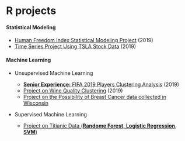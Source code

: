 # R projects
#### Statistical Modeling
  - [Human Freedom Index Statistical Modeling Project](https://github.com/YutaUtah/R-project/tree/master/school%20project/HFI%20Analysis) (2019)
  - [Time Series Project Using TSLA Stock Data](https://github.com/YutaUtah/R-project/tree/master/time%20series) (2019)

#### Machine Learning
  - Unsupervised Machine Learning
    - [**Senior Experience:** FIFA 2019 Players Clustering Analysis](https://github.com/YutaUtah/R-project/blob/master/school%20project/fifa2.Rmd) (2019)
    - [Project on Wine Quality Clustering](https://github.com/YutaUtah/R-project/blob/master/school%20project/wine%20quality.Rmd) (2019)
    - [Project on the Possibility of Breast Cancer data collected in Wisconsin](https://github.com/YutaUtah/R-project/blob/master/school%20project/breastcancer.Rmd)

  - Supervised Machine Learning
    - [Project on Titianic Data (**Randome Forest**, **Logistic Regression**, **SVM**)](https://github.com/YutaUtah/R-project/blob/master/titanic/titanic.Rmd)

